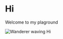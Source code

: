 # Hi

Welcome to my plaground

![Wanderer waving Hi](https://media1.tenor.com/m/7PGhLAzByC8AAAAC/scaramouche-genshin-impact.png)
